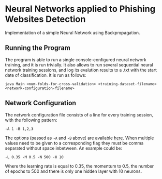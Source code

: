 # Neural Networks applied to Phishing Websites Detection
Implementation of a simple Neural Network using Backpropagation.

## Running the Program

The program is able to run a single console-configured neural network training, and it is run trivially.
It also allows to run several sequential neural network training sessions, and log its evalution results to a .txt with the start date of classification. It is run as follows:
```
java Main <num-folds-for-cross-validation> <training-dataset-filename> <network-configuration-filename>
```

## Network Configuration

The network configuration file consists of a line for every training session, with the following pattern:
```
-A 1 -B 1,2,3
```

The options (passed as `-A` and `-B` above) are available [here](http://weka.sourceforge.net/doc.dev/weka/classifiers/functions/MultilayerPerceptron.html). When multiple values need to be given to a corresponding flag they must be comma separated without space inbetween.
An example could be:
```
-L 0.35 -M 0.5 -N 500 -H 10
```
Where the learning rate is equal to 0.35, the momentum to 0.5, the number of epochs to 500 and there is only one hidden layer with 10 neurons.

